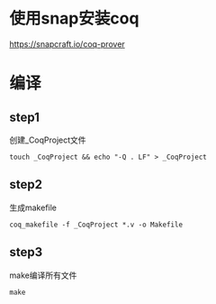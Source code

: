 # 使用snap安装coq
https://snapcraft.io/coq-prover
# 编译
## step1
创建_CoqProject文件
```shell
touch _CoqProject && echo "-Q . LF" > _CoqProject
```
## step2
生成makefile
```shell
coq_makefile -f _CoqProject *.v -o Makefile
```
## step3
make编译所有文件
```shell
make
```
